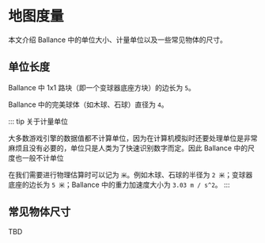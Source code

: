 # 地图度量

本文介绍 Ballance 中的单位大小、计量单位以及一些常见物体的尺寸。

## 单位长度

Ballance 中 1x1 路块（即一个变球器底座方块）的边长为 `5`。

Ballance 中的完美球体（如木球、石球）直径为 `4`。

::: tip 关于计量单位

大多数游戏引擎的数据值都不计算单位，因为在计算机模拟时还要处理单位是非常麻烦且没有必要的，单位只是人类为了快速识别数字而定。因此 Ballance 中的尺度也一般不计单位

在我们需要进行物理估算时可以记为 `米`。例如木球、石球的半径为 `2 米`；变球器底座的边长为 `5 米`；Ballance 中的重力加速度大小为 `3.03 m / s^2`。
:::

## 常见物体尺寸

TBD
